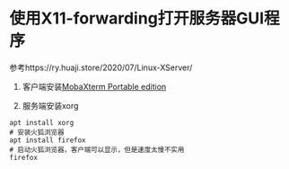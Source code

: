 # 使用X11-forwarding打开服务器GUI程序

参考https://ry.huaji.store/2020/07/Linux-XServer/

1. 客户端安装[MobaXterm Portable edition](https://mobaxterm.mobatek.net/download-home-edition.html)

2. 服务端安装xorg

```
apt install xorg
# 安装火狐浏览器
apt install firefox
# 启动火狐浏览器，客户端可以显示，但是速度太慢不实用
firefox
```